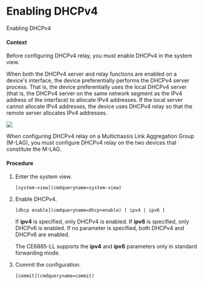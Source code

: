 Enabling DHCPv4
===============

Enabling DHCPv4

#### Context

Before configuring DHCPv4 relay, you must enable DHCPv4 in the system view.

When both the DHCPv4 server and relay functions are enabled on a device's interface, the device preferentially performs the DHCPv4 server process. That is, the device preferentially uses the local DHCPv4 server (that is, the DHCPv4 server on the same network segment as the IPv4 address of the interface) to allocate IPv4 addresses. If the local server cannot allocate IPv4 addresses, the device uses DHCPv4 relay so that the remote server allocates IPv4 addresses.

![](public_sys-resources/note_3.0-en-us.png) 

When configuring DHCPv4 relay on a Multichassis Link Aggregation Group (M-LAG), you must configure DHCPv4 relay on the two devices that constitute the M-LAG.



#### Procedure

1. Enter the system view.
   
   
   ```
   [system-view](cmdqueryname=system-view)
   ```
2. Enable DHCPv4.
   
   
   ```
   [dhcp enable](cmdqueryname=dhcp+enable) [ ipv4 | ipv6 ]
   ```
   
   If **ipv4** is specified, only DHCPv4 is enabled. If **ipv6** is specified, only DHCPv6 is enabled. If no parameter is specified, both DHCPv4 and DHCPv6 are enabled.
   
   The CE6885-LL supports the **ipv4** and **ipv6** parameters only in standard forwarding mode.
3. Commit the configuration.
   
   
   ```
   [commit](cmdqueryname=commit)
   ```